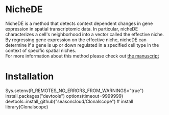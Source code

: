 # NicheDE
NicheDE is a method that detects context dependent changes in gene expression in spatial transcriptomic data.
In particular, nicheDE characterizes a cell's neighborhood into a vector called the effective niche. 
By regressing gene expression on the effective niche, nicheDE can determine if a gene is up or down regulated
in a specified cell type in the context of specific spatial niches.\
For more information about this method please check out [the manuscript](https://www.biorxiv.org/content/10.1101/2023.01.03.522646v1?rss=1)

# Installation

Sys.setenv(R_REMOTES_NO_ERRORS_FROM_WARNINGS="true")
install.packages("devtools")
options(timeout=9999999)
devtools::install_github("seasoncloud/Clonalscope") # install
library(Clonalscope)
